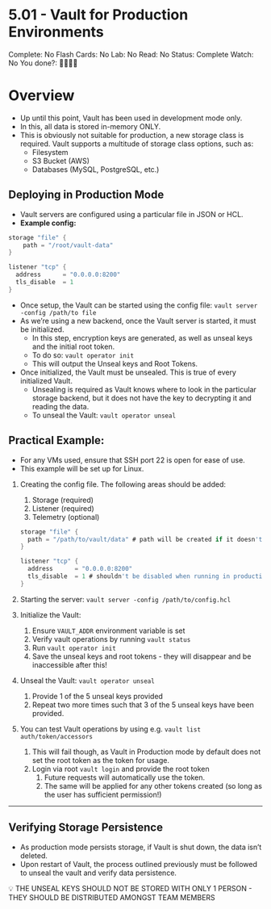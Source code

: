 # 5.01 - Vault for Production Environments

Complete: No
Flash Cards: No
Lab: No
Read: No
Status: Complete
Watch: No
You done?: 🌚🌚🌚🌚

# Overview

- Up until this point, Vault has been used in development mode only.
- In this, all data is stored in-memory ONLY.
- This is obviously not suitable for production, a new storage class is required. Vault supports a multitude of storage class options, such as:
    - Filesystem
    - S3 Bucket (AWS)
    - Databases (MySQL, PostgreSQL, etc.)

## Deploying in Production Mode

- Vault servers are configured using a particular file in JSON or HCL.
- **Example config:**

```go
storage "file" {
	path = "/root/vault-data"
}

listener "tcp" {
  address      = "0.0.0.0:8200"
  tls_disable  = 1
}
```

- Once setup, the Vault can be started using the config file: `vault server -config /path/to file`
- As we’re using a new backend, once the Vault server is started, it must be initialized.
    - In this step, encryption keys are generated, as well as unseal keys and the initial root token.
    - To do so: `vault operator init`
    - This will output the Unseal keys and Root Tokens.
- Once initialized, the Vault must be unsealed. This is true of every initialized Vault.
    - Unsealing is required as Vault knows where to look in the particular storage backend, but it does not have the key to decrypting it and reading the data.
    - To unseal the Vault: `vault operator unseal`

## Practical Example:

- For any VMs used, ensure that SSH port 22 is open for ease of use.
- This example will be set up for Linux.
1. Creating the config file. The following areas should be added:
    1. Storage (required)
    2. Listener (required)
    3. Telemetry (optional)
    
    ```go
    storage "file" {
      path = "/path/to/vault/data" # path will be created if it doesn't exist!
    }
    
    listener "tcp" {
      address      = "0.0.0.0:8200"
      tls_disable  = 1 # shouldn't be disabled when running in production
    }
    ```
    
2. Starting the server: `vault server -config /path/to/config.hcl`
3. Initialize the Vault:
    1. Ensure `VAULT_ADDR` environment variable is set
    2. Verify vault operations by running `vault status`
    3. Run `vault operator init`
    4. Save the unseal keys and root tokens - they will disappear and be inaccessible after this!
4. Unseal the Vault: `vault operator unseal`
    1. Provide 1 of the 5 unseal keys provided
    2. Repeat two more times such that 3 of the 5 unseal keys have been provided.
5. You can test Vault operations by using e.g. `vault list auth/token/accessors`
    1. This will fail though, as Vault in Production mode by default does not set the root token as the token for usage.
    2. Login via root `vault login` and provide the root token
        1. Future requests will automatically use the token.
        2. The same will be applied for any other tokens created (so long as the user has sufficient permission!)

---

## Verifying Storage Persistence

- As production mode persists storage, if Vault is shut down, the data isn’t deleted.
- Upon restart of Vault, the process outlined previously must be followed to unseal the vault and verify data persistence.

<aside>
💡 THE UNSEAL KEYS SHOULD NOT BE STORED WITH ONLY 1 PERSON - THEY SHOULD BE DISTRIBUTED AMONGST TEAM MEMBERS

</aside>